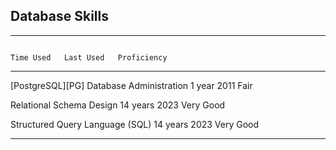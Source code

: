 ## Database Skills

----------------------------------------------------------------------------- ------------ ------------ --------------------
                                                                                Time Used   Last Used   Proficiency
----------------------------------------------------------------------------- ------------ ------------ --------------------
[PostgreSQL][PG] Database Administration                                         1 year      2011       Fair

Relational Schema Design                                                        14 years     2023       Very Good

Structured Query Language (SQL)                                                 14 years     2023       Very Good
----------------------------------------------------------------------------- ------------ ------------ --------------------
